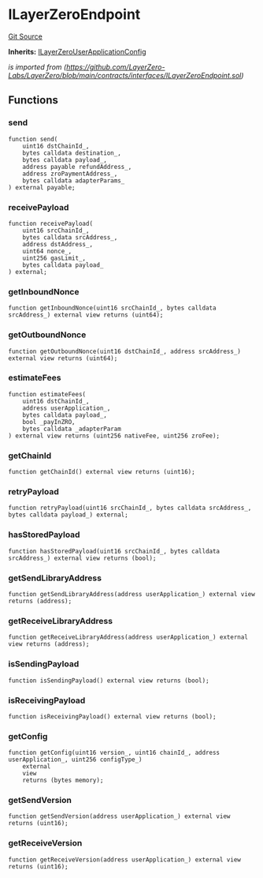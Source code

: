 # ILayerZeroEndpoint
[Git Source](https://github.com/malda-protocol/malda-lending/blob/ae9b756ce0322e339daafd68cf97592f5de2033d/src\interfaces\external\layerzero\ILayerZeroEndpoint.sol)

**Inherits:**
[ILayerZeroUserApplicationConfig](/src\interfaces\external\layerzero\ILayerZeroUserApplicationConfig.sol\interface.ILayerZeroUserApplicationConfig.md)

*is imported from
(https://github.com/LayerZero-Labs/LayerZero/blob/main/contracts/interfaces/ILayerZeroEndpoint.sol)*


## Functions
### send


```solidity
function send(
    uint16 dstChainId_,
    bytes calldata destination_,
    bytes calldata payload_,
    address payable refundAddress_,
    address zroPaymentAddress_,
    bytes calldata adapterParams_
) external payable;
```

### receivePayload


```solidity
function receivePayload(
    uint16 srcChainId_,
    bytes calldata srcAddress_,
    address dstAddress_,
    uint64 nonce_,
    uint256 gasLimit_,
    bytes calldata payload_
) external;
```

### getInboundNonce


```solidity
function getInboundNonce(uint16 srcChainId_, bytes calldata srcAddress_) external view returns (uint64);
```

### getOutboundNonce


```solidity
function getOutboundNonce(uint16 dstChainId_, address srcAddress_) external view returns (uint64);
```

### estimateFees


```solidity
function estimateFees(
    uint16 dstChainId_,
    address userApplication_,
    bytes calldata payload_,
    bool _payInZRO,
    bytes calldata _adapterParam
) external view returns (uint256 nativeFee, uint256 zroFee);
```

### getChainId


```solidity
function getChainId() external view returns (uint16);
```

### retryPayload


```solidity
function retryPayload(uint16 srcChainId_, bytes calldata srcAddress_, bytes calldata payload_) external;
```

### hasStoredPayload


```solidity
function hasStoredPayload(uint16 srcChainId_, bytes calldata srcAddress_) external view returns (bool);
```

### getSendLibraryAddress


```solidity
function getSendLibraryAddress(address userApplication_) external view returns (address);
```

### getReceiveLibraryAddress


```solidity
function getReceiveLibraryAddress(address userApplication_) external view returns (address);
```

### isSendingPayload


```solidity
function isSendingPayload() external view returns (bool);
```

### isReceivingPayload


```solidity
function isReceivingPayload() external view returns (bool);
```

### getConfig


```solidity
function getConfig(uint16 version_, uint16 chainId_, address userApplication_, uint256 configType_)
    external
    view
    returns (bytes memory);
```

### getSendVersion


```solidity
function getSendVersion(address userApplication_) external view returns (uint16);
```

### getReceiveVersion


```solidity
function getReceiveVersion(address userApplication_) external view returns (uint16);
```

